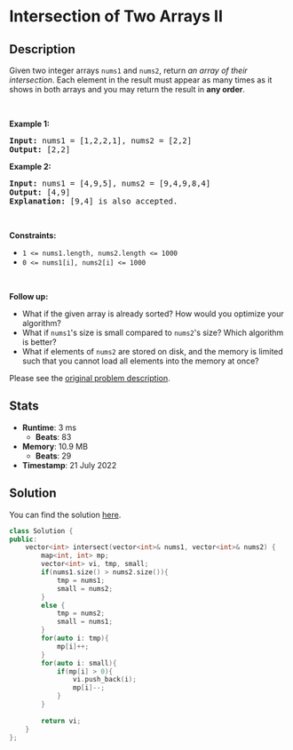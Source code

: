 # Intersection of Two Arrays II

## Description

<p>Given two integer arrays <code>nums1</code> and <code>nums2</code>, return <em>an array of their intersection</em>. Each element in the result must appear as many times as it shows in both arrays and you may return the result in <strong>any order</strong>.</p>

<p>&nbsp;</p>
<p><strong class="example">Example 1:</strong></p>

<pre>
<strong>Input:</strong> nums1 = [1,2,2,1], nums2 = [2,2]
<strong>Output:</strong> [2,2]
</pre>

<p><strong class="example">Example 2:</strong></p>

<pre>
<strong>Input:</strong> nums1 = [4,9,5], nums2 = [9,4,9,8,4]
<strong>Output:</strong> [4,9]
<strong>Explanation:</strong> [9,4] is also accepted.
</pre>

<p>&nbsp;</p>
<p><strong>Constraints:</strong></p>

<ul>
	<li><code>1 &lt;= nums1.length, nums2.length &lt;= 1000</code></li>
	<li><code>0 &lt;= nums1[i], nums2[i] &lt;= 1000</code></li>
</ul>

<p>&nbsp;</p>
<p><strong>Follow up:</strong></p>

<ul>
	<li>What if the given array is already sorted? How would you optimize your algorithm?</li>
	<li>What if <code>nums1</code>&#39;s size is small compared to <code>nums2</code>&#39;s size? Which algorithm is better?</li>
	<li>What if elements of <code>nums2</code> are stored on disk, and the memory is limited such that you cannot load all elements into the memory at once?</li>
</ul>


Please see the [original problem description](https://leetcode.com/problems/intersection-of-two-arrays-ii/).

## Stats

- **Runtime**: 3 ms
    - **Beats**: 83
- **Memory**: 10.9 MB
    - **Beats**: 29
- **Timestamp**: 21 July 2022

## Solution

You can find the solution [here](./intersection-of-two-arrays-ii.cpp).

```cpp
class Solution {
public:
    vector<int> intersect(vector<int>& nums1, vector<int>& nums2) {
        map<int, int> mp;
        vector<int> vi, tmp, small;
        if(nums1.size() > nums2.size()){
            tmp = nums1;
            small = nums2;
        }
        else {
            tmp = nums2;
            small = nums1;
        }
        for(auto i: tmp){
            mp[i]++;
        }
        for(auto i: small){
            if(mp[i] > 0){
                vi.push_back(i);
                mp[i]--;
            }
        }
        
        return vi;
    }
};
```
